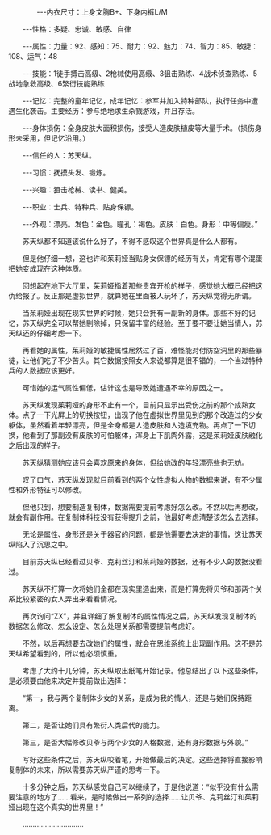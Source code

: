 <div class="read-content j_readContent" id="">
                <p>　　　　---内衣尺寸：上身文胸B+、下身内裤L/M<p>　　---性格：多疑、忠诚、敏感、自律<p>　　---属性：力量：92、感知：75、耐力：92、魅力：74、智力：85、敏捷：108、运气：48<p>　　---技能：1徒手搏击高级、2枪械使用高级、3狙击熟练、4战术侦查熟练、5战地急救高级、6繁衍技能熟练<p>　　---记忆：完整的童年记忆，成年记忆：参军并加入特种部队，执行任务中遭遇生化袭击。主要经历：参与绝地求生杀戮游戏，并且存活。<p>　　---身体损伤：全身皮肤大面积损伤，接受人造皮肤植皮等大量手术。（损伤身形未采用，但记忆沿用。）<p>　　---信任的人：苏天纵。<p>　　---习惯：抚摸头发、锻炼。<p>　　---兴趣：狙击枪械、读书、健美。<p>　　---职业：士兵、特种兵、贴身保镖。<p>　　---外观：漂亮。发色：金色。瞳孔：褐色。皮肤：白色。身形：中等偏瘦。”<p>　　苏天纵都不知道该说什么好了，不得不感叹这个世界真是什么人都有。<p>　　但是他仔细一想，这也许和茱莉娅当贴身女保镖的经历有关，肯定有哪个混蛋把她变成现在这种体质。<p>　　回想起在地下大厅里，茱莉娅指着那些贵宾开枪的样子，感觉她大概已经把这仇给报了。反正那是虚拟世界，就算她在里面被人玩坏了，苏天纵觉得无所谓。<p>　　当茱莉娅出现在现实世界的时候，她只会拥有一副新的身体。那些不好的记忆，苏天纵完全可以帮她剔除掉，只保留丰富的经验。至于要不要让她当情人，苏天纵还的仔细考虑一下。<p>　　再看她的属性，茱莉娅的敏捷属性居然过了百，难怪能对付防空洞里的那些暴徒，让他们吃了不少苦头。其它数据按照女人来说都算是很不错的，一个当过特种兵的人数据应该更好。<p>　　可惜她的运气属性偏低，估计这也是导致她遭遇不幸的原因之一。<p>　　苏天纵发现茱莉娅的身形不止有一个，目前只显示出受伤之前的那个成熟女体。点了一下光屏上的切换按钮，出现了他在虚拟世界里见到的那个改造过的少女躯体，虽然看着年轻漂亮，但是全身都是人造皮肤和人造填充物。再点了一下切换，他看到了那副没有皮肤的可怕躯体，浑身上下肌肉外露，这是茱莉娅皮肤融化之后出现的样子。<p>　　苏天纵猜测她应该只会喜欢原来的身体，但给她改的年轻漂亮些也无妨。<p>　　叹了口气，苏天纵发现就目前看到的两个女性虚拟人物的数据来说，有不少属性和外形特征可以修改。<p>　　但他只到，想要制造复制体，数据需要提前考虑好怎么改。不然以后再想改，就会有副作用。在复制体科技没有获得提升之前，他最好考虑清楚该怎么去选择。<p>　　无论是属性、身形还是关于器官的问题，都是他需要去决定的事情，这让苏天纵陷入了沉思之中。<p>　　目前苏天纵已经看过贝爷、克莉丝汀和茱莉娅的数据，还有不少人的数据没看过。<p>　　苏天纵不打算一次将她们全都在现实里造出来，而是打算先将贝爷和那两个关系比较紧密的女人弄出来看看情况。<p>　　再次询问“ZX”，并且详细了解复制体的属性情况之后，苏天纵发现复制体的数据怎么修改、怎么设定、怎么处理关系都需要提前考虑好。<p>　　不然，以后再想要去改她们的属性，就会在思维系统上出现副作用。这不是苏天纵希望看到的，所以他必须慎重。<p>　　考虑了大约十几分钟，苏天纵取出纸笔开始记录。他总结出了以下这些条件，是必须要由他来决定并提前做出选择：<p>　　“第一，我与两个复制体少女的关系，是成为我的情人，还是与她们保持距离。<p>　　第二，是否让她们具有繁衍人类后代的能力。<p>　　第三，是否大幅修改贝爷与两个少女的人格数据，还有身形数据与外貌。”<p>　　写好这些条件之后，苏天纵咬着笔，开始做最后的决定。这些选择将直接影响复制体的未来，所以需要苏天纵严谨的思考一下。<p>　　十多分钟之后，苏天纵感觉自己可以继续了，于是他说道：“似乎没有什么需要注意的地方了……看来，是时候做出一系列的选择……让贝爷、克莉丝汀和茱莉娅出现在这个真实的世界里！”<p>　　…………………………<p>　　<p> 
            </div>